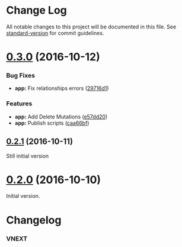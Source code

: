 # Change Log

All notable changes to this project will be documented in this file. See [standard-version](https://github.com/conventional-changelog/standard-version) for commit guidelines.

<a name="0.3.0"></a>
# [0.3.0](https://github.com/tallyb/loopback-graphql/compare/v0.2.1...v0.3.0) (2016-10-12)


### Bug Fixes

* **app:** Fix relationships errors ([29716d1](https://github.com/tallyb/loopback-graphql/commit/29716d1))


### Features

* **app:** Add Delete Mutations ([e57dd20](https://github.com/tallyb/loopback-graphql/commit/e57dd20))
* **app:** Publish scripts ([caa66bf](https://github.com/tallyb/loopback-graphql/commit/caa66bf))



<a name="0.2.1"></a>
## [0.2.1](https://github.com/tallyb/loopback-graphql/compare/0.1.0...v0.2.1) (2016-10-11)

Still initial version

<a name="0.2.0"></a>
# [0.2.0](https://github.com/tallyb/loopback-graphql/compare/0.1.0...v0.2.0) (2016-10-10)

Initial version. 


# Changelog

### VNEXT
